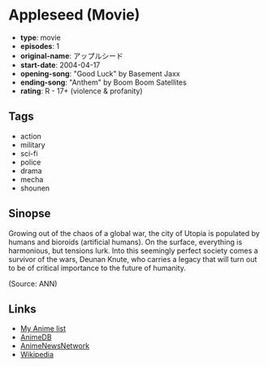 # Appleseed (Movie)

-   **type**: movie
-   **episodes**: 1
-   **original-name**: アップルシード
-   **start-date**: 2004-04-17
-   **opening-song**: "Good Luck" by Basement Jaxx
-   **ending-song**: "Anthem" by Boom Boom Satellites
-   **rating**: R - 17+ (violence & profanity)

## Tags

-   action
-   military
-   sci-fi
-   police
-   drama
-   mecha
-   shounen

## Sinopse

Growing out of the chaos of a global war, the city of Utopia is populated by humans and bioroids (artificial humans). On the surface, everything is harmonious, but tensions lurk. Into this seemingly perfect society comes a survivor of the wars, Deunan Knute, who carries a legacy that will turn out to be of critical importance to the future of humanity.

(Source: ANN)

## Links

-   [My Anime list](https://myanimelist.net/anime/54/Appleseed_Movie)
-   [AnimeDB](http://anidb.info/perl-bin/animedb.pl?show=anime&aid=1312)
-   [AnimeNewsNetwork](http://www.animenewsnetwork.com/encyclopedia/anime.php?id=2532)
-   [Wikipedia](http://en.wikipedia.org/wiki/Appleseed_%28film%29)
